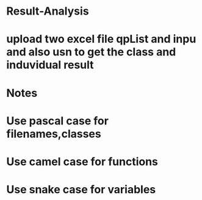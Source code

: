 # Result-Analysis

# upload two excel file qpList and inpu and also usn to get the class and induvidual result

# Notes
# Use pascal case for filenames,classes
# Use camel case for functions
# Use snake case for variables